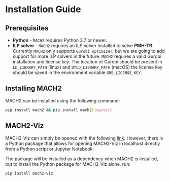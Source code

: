 # Installation Guide

## Prerequisites

- **Python** - `MACH2` requires Python 3.7 or newer.
- **ILP solver** - `MACH2` requires an ILP solver installed to solve **PMH-TR**. Currently `MACH2` only supports `Gurobi optimizer`, but we are going to add support for more ILP solvers in the future. `MACH2` requires a valid Gurobi installation and license key. The location of Gurobi should be present in `LD_LIBRARY_PATH` (linux) and `DYLD_LIBRARY_PATH` (macOS) the license key should be saved in the environment variable `GRB_LICENSE_KEY`.

## Installing MACH2

MACH2 can be installed using the following command:

```bash
pip install mach2 && pip install mach2[jupyter]
```

## MACH2-Viz

MACH2-Viz can simply be opened with the following [link](https://elkebir-group.github.io/mach2-viz/#/). However, there is a Python package that allows for opening MACH2-Viz in localhost directly from a Python script or Jupyter Notebook.  
  
The package will be installed as a dependency when MACH2 is installed, but to install the Python package for MACH2-Viz alone, run:

```bash
pip install mach2-viz
```
